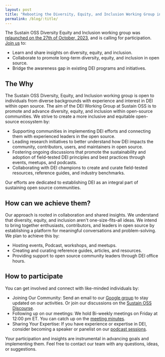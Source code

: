 ```yaml
---
layout: post
title: "Rebooting the Diversity, Equity, and Inclusion Working Group in Sustain OSS"
permalink: /blog/:title/
---
```



The Sustain OSS Diversity Equity and Inclusion working group was [relaunched on the 27th of October, 2023](https://discourse.sustainoss.org/t/dei-in-sustain-understanding-the-universal-perspectives/1310), and is calling for participation. [Join us](https://sustainoss.org/working-groups/diversity-equity-inclusion/) to:

* Learn and share insights on diversity, equity, and inclusion.
* Collaborate to promote long-term diversity, equity, and inclusion in open source.
* Bridge the awareness gap in existing DEI programs and initiatives.


## The Why

The Sustain OSS Diversity, Equity, and Inclusion working group is open to individuals from diverse backgrounds with experience and interest in DEI within open source.
The aim of the DEI Working Group at Sustain OSS is to promote and advance diversity, equity, and inclusion within open-source communities. We strive to create a more inclusive and equitable open-source ecosystem by:

* Supporting communities in implementing DEI efforts and connecting them with experienced leaders in the open source.
* Leading research initiatives to better understand how DEI impacts the community, contributors, users, and maintainers in open source.
* Fostering ongoing discussions that promote the sustainability and adoption of field-tested DEI principles and best practices through events, meetups, and podcasts.
* Collaborating with DEI champions to create and curate field-tested resources, reference guides, and industry benchmarks.

Our efforts are dedicated to establishing DEI as an integral part of sustaining open source communities.

## How can we achieve them?

Our approach is rooted in collaboration and shared insights. We understand that diversity, equity, and inclusion aren't one-size-fits-all ideas. We intend to bring together enthusiasts, contributors, and leaders in open source by establishing a platform for meaningful conversations and problem-solving.
We plan to achieve this by:

* Hosting events, Podcast, workshops, and meetups.
* Creating and curating reference guides, articles, and resources.
* Providing support to open source community leaders through DEI office hours.

## How to participate

You can get involved and connect with like-minded individuals by:

* Joining Our Community: Send an email to our [Google group](https://groups.google.com/g/sustain-dei-wg) to stay updated on our activities. Or join our discussions on the [Sustain OSS Discourse](https://discourse.sustainoss.org/t/dei-in-sustain-understanding-the-universal-perspectives/1310).
* Following up on our meetings: We hold Bi-weekly meetings on Friday at 12:00 pm ET. You can catch up on the [meeting minutes](https://docs.google.com/document/d/1CszmRZbkQjzzQr34n0X7-mhVsA0t4tfMh-bWtrlOVu4/edit).
* Sharing  Your Expertise: If you have experience or expertise in DEI, consider becoming a speaker or panelist on our [podcast sessions](https://podcast.sustainoss.org).

Your participation and insights are instrumental in advancing goals and implementing them. Feel free to contact our team with any questions, ideas, or suggestions.
